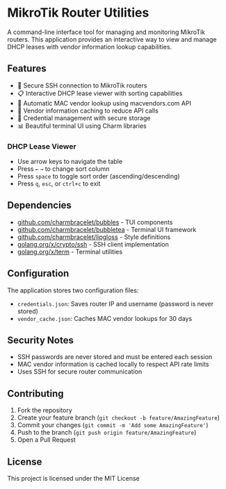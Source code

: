 # MikroTik Router Utilities

A command-line interface tool for managing and monitoring MikroTik routers. This application provides an interactive way to view and manage DHCP leases with vendor information lookup capabilities.

## Features

- 🔐 Secure SSH connection to MikroTik routers
- 📋 Interactive DHCP lease viewer with sorting capabilities
- 🏢 Automatic MAC vendor lookup using macvendors.com API
- 💾 Vendor information caching to reduce API calls
- 🔑 Credential management with secure storage
- 📊 Beautiful terminal UI using Charm libraries

### DHCP Lease Viewer

- Use arrow keys to navigate the table
- Press `←` `→` to change sort column
- Press `space` to toggle sort order (ascending/descending)
- Press `q`, `esc`, or `ctrl+c` to exit

## Dependencies

- [github.com/charmbracelet/bubbles](https://github.com/charmbracelet/bubbles) - TUI components
- [github.com/charmbracelet/bubbletea](https://github.com/charmbracelet/bubbletea) - Terminal UI framework
- [github.com/charmbracelet/lipgloss](https://github.com/charmbracelet/lipgloss) - Style definitions
- [golang.org/x/crypto/ssh](https://golang.org/x/crypto/ssh) - SSH client implementation
- [golang.org/x/term](https://golang.org/x/term) - Terminal utilities

## Configuration

The application stores two configuration files:

- `credentials.json`: Saves router IP and username (password is never stored)
- `vendor_cache.json`: Caches MAC vendor lookups for 30 days

## Security Notes

- SSH passwords are never stored and must be entered each session
- MAC vendor information is cached locally to respect API rate limits
- Uses SSH for secure router communication

## Contributing

1. Fork the repository
2. Create your feature branch (`git checkout -b feature/AmazingFeature`)
3. Commit your changes (`git commit -m 'Add some AmazingFeature'`)
4. Push to the branch (`git push origin feature/AmazingFeature`)
5. Open a Pull Request

## License

This project is licensed under the MIT License
